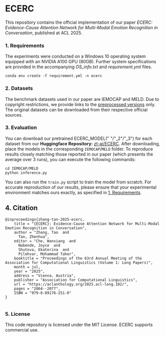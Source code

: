 # **ECERC**
This repository contains the official implementation of our paper *ECERC: Evidence-Cause Attention Network for Multi-Modal Emotion Recognition in Conversation*, published at ACL 2025.
### 1. Requirements
The experiments were conducted on a Windows 10 operating system equipped with an NVIDIA A100 GPU (80GB). Further system specifications are provided in the accompanying *OS_info.txt* and *requirement.yml* files.
```
conda env create -f requirement.yml -n ecerc
```

### 2. Datasets
The benchmark datasets used in our paper are IEMOCAP and MELD. Due to copyright restrictions, we provide links to the [preprocessed versions](https://drive.google.com/drive/folders/1yXot2Kcdt7ELbxwAL1lB9yPWokcr7vhq?usp=drive_link) only. The original datasets can be downloaded from their respective official sources.
### 3. Evaluation
You can download our pretrained ECERC_MODEL(" "/"_2"/"_3") for each dataset from our **Huggingface Repository:** [zt-ai/ECERC](https://huggingface.co/zt-ai/ECERC).
After downloading, place the models in the corresponding ```IEMOCAP```/```MELD``` folder.
To reproduce results closely matching those reported in our paper (which presents the average over 3 runs), you can execute the following commands:
```
cd IEMOCAP/MELD
python inference.py
```
You can also run the ```train.py``` script to train the model from scratch. For accurate reproduction of our results, please ensure that your experimental environment matches ours exactly, as specified in [1. Requirements](#1-requirements).

## 4. Citation
```
@inproceedings{zhang-tan-2025-ecerc,
    title = "{ECERC}: Evidence-Cause Attention Network for Multi-Modal Emotion Recognition in Conversation",
    author = "Zhang, Tao  and
      Tan, Zhenhua",
    editor = "Che, Wanxiang  and
      Nabende, Joyce  and
      Shutova, Ekaterina  and
      Pilehvar, Mohammad Taher",
    booktitle = "Proceedings of the 63rd Annual Meeting of the Association for Computational Linguistics (Volume 1: Long Papers)",
    month = jul,
    year = "2025",
    address = "Vienna, Austria",
    publisher = "Association for Computational Linguistics",
    url = "https://aclanthology.org/2025.acl-long.102/",
    pages = "2064--2077",
    ISBN = "979-8-89176-251-0"
}


```

### 5. License
This code repository is licensed under the MIT License. ECERC supports commercial use.
